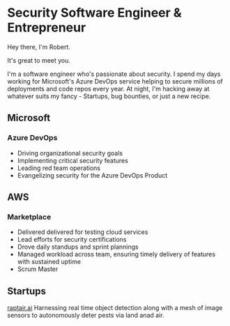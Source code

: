
# Security Software Engineer & Entrepreneur

Hey there, I'm Robert.

It's great to meet you. 

I'm a software engineer who's passionate about security.  I spend my days working for Microsoft's Azure DevOps service helping to secure millions of deployments and code repos every year. At night, I'm hacking away at whatever suits my fancy - Startups, bug bounties, or just a new recipe. 

## Microsoft
### Azure DevOps
- Driving organizational security goals
- Implementing critical security features
- Leading red team operations
- Evangelizing security for the Azure DevOps Product

## AWS
### Marketplace
- Delivered delivered for testing cloud services
- Lead efforts for security certifications
- Drove daily standups and sprint plannings
- Managed workload across team, ensuring timely delivery of features with sustained uptime
- Scrum Master

## Startups

[raptair.ai](https://raptair.ai)
Harnessing real time object detection along with a mesh of image sensors to autonomously deter pests via land anad air. 